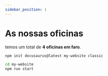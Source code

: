 ```yaml
---
sidebar_position: 1
---
```


# As nossas oficinas

temos um total de **4 oficinas em faro**.


```bash
npm init docusaurus@latest my-website classic
```


```bash
cd my-website
npm run start
```